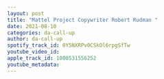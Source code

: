```yaml
---
layout: post
title: "Mattel Project Copywriter Robert Rudman "
date: 2021-08-10
categories: da-call-up
author: da-call-up
spotify_track_id: 0Y5NXRPv0CSkOl6rpgSfTw
youtube_video_id: 
apple_track_id: 1000531556252
youtube_metadata: 
---
```

